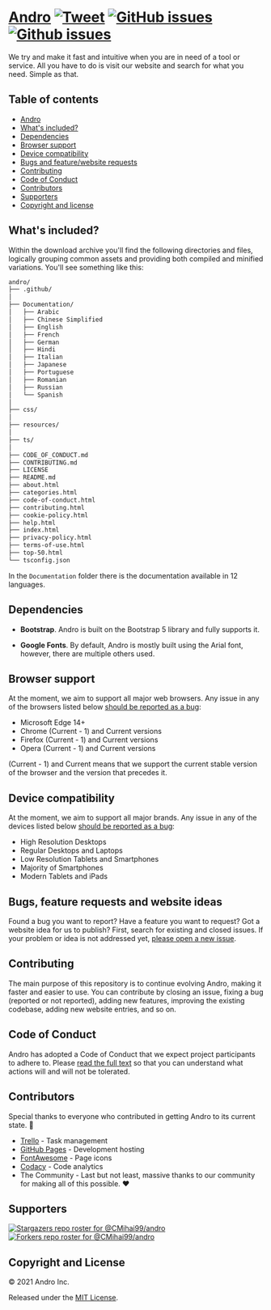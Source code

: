 # <a href="https://cmihai99.github.io/andro" target="_blank" id="andro">Andro</a> [![Tweet](https://img.shields.io/twitter/url/http/shields.io.svg?style=social)](https://twitter.com/intent/tweet?text=Find%20over%20100%20new%20and%20exciting%20websites%20at&url=http://cmihai99.github.io/andro&via=androteamfaq&hashtags=andro,webdevelopment,website,websitefinder,developers) [![GitHub issues](https://img.shields.io/github/issues/CMihai99/andro)](https://github.com/CMihai99/andro/issues) [![Github issues](https://img.shields.io/github/issues-closed/CMihai99/andro)](https://github.com/CMihai99/andro/issues?q=is%3Aissue+is%3Aclosed)

We try and make it fast and intuitive when you are in need of a tool or service. All you have to do is visit our website and search for what you need. Simple as that.

## Table of contents

- [Andro](#andro)
- [What's included?](#whats-included)
- [Dependencies](#dependencies)
- [Browser support](#browser-support)
- [Device compatibility](#device-compatibility)
- [Bugs and feature/website requests](#bugs-and-requests)
- [Contributing](#contributing)
- [Code of Conduct](#code-of-conduct)
- [Contributors](#contributors)
- [Supporters](#supporters)
- [Copyright and license](#copyright-and-license)

<a id="whats-included"><h2>What's included?</h2></a>

Within the download archive you'll find the following directories and files, logically grouping common assets and providing both compiled and minified variations. You'll see something like this:

```sh
andro/
├── .github/
│
├── Documentation/
│   ├── Arabic
│   ├── Chinese Simplified
│   ├── English
│   ├── French
│   ├── German
│   ├── Hindi
│   ├── Italian
│   ├── Japanese
│   ├── Portuguese
│   ├── Romanian
│   ├── Russian
│   └── Spanish
│
├── css/
│
├── resources/
│
├── ts/
│
├── CODE_OF_CONDUCT.md
├── CONTRIBUTING.md
├── LICENSE
├── README.md
├── about.html
├── categories.html
├── code-of-conduct.html
├── contributing.html
├── cookie-policy.html
├── help.html
├── index.html
├── privacy-policy.html
├── terms-of-use.html
├── top-50.html
└── tsconfig.json
```

In the `Documentation` folder there is the documentation available in 12 languages.

<a id="dependencies"><h2>Dependencies</h2></a>

- **Bootstrap**. Andro is built on the Bootstrap 5 library and fully supports it.

- **Google Fonts**. By default, Andro is mostly built using the Arial font, however, there are multiple others used.

<a id="browser-support"><h2>Browser support</h2></a>

At the moment, we aim to support all major web browsers. Any issue in any of the browsers listed below <a href="https://github.com/CMihai99/andro/issues/new?assignees=&labels=bug&template=bug_report.md&title=%5BBug%5D">should be reported as a bug</a>:

- Microsoft Edge 14+
- Chrome (Current - 1) and Current versions
- Firefox (Current - 1) and Current versions
- Opera (Current - 1) and Current versions

(Current - 1) and Current means that we support the current stable version of the browser and the version that precedes it.

<a id="device-compatibility"><h2>Device compatibility</h2></a>

At the moment, we aim to support all major brands. Any issue in any of the devices listed below <a href="https://github.com/CMihai99/andro/issues/new?assignees=&labels=bug&template=bug_report.md&title=%5BBug%5D">should be reported as a bug</a>:

- High Resolution Desktops
- Regular Desktops and Laptops
- Low Resolution Tablets and Smartphones
- Majority of Smartphones
- Modern Tablets and iPads

<a id="bugs-and-requests"><h2>Bugs, feature requests and website ideas</h2></a>

Found a bug you want to report? Have a feature you want to request? Got a website idea for us to publish? First, search for existing and closed issues. If your problem or idea is not addressed yet, [please open a new issue](https://github.com/CMihai99/andro/issues/new/choose).

<a id="contributing"><h2>Contributing</h2></a>

The main purpose of this repository is to continue evolving Andro, making it faster and easier to use. You can contribute by closing an issue, fixing a bug (reported or not reported), adding new features, improving the existing codebase, adding new website entries, and so on.

<a id="code-of-conduct"><h2>Code of Conduct</h2></a>

Andro has adopted a Code of Conduct that we expect project participants to adhere to. Please [read the full text](https://cmihai99.github.io/andro/code-of-conduct.html) so that you can understand what actions will and will not be tolerated.

<a id="contributors"><h2>Contributors</h2></a>

Special thanks to everyone who contributed in getting Andro to its current state. 👏

- [Trello](https://www.trello.com/) - Task management
- [GitHub Pages](https://pages.github.com/) - Development hosting
- [FontAwesome](https://www.fontawesome.com/) - Page icons
- [Codacy](https://www.codacy.com/) - Code analytics
- The Community - Last but not least, massive thanks to our community for making all of this possible. ♥

<a id="supporters"><h2>Supporters</h2></a>

[![Stargazers repo roster for @CMihai99/andro](https://reporoster.com/stars/CMihai99/andro)](https://github.com/CMihai99/andro/stargazers)
[![Forkers repo roster for @CMihai99/andro](https://reporoster.com/forks/CMihai99/andro)](https://github.com/CMihai99/andro/network/members)

<a id="copyright-and-license"><h2>Copyright and License</h2></a>

© 2021 Andro Inc.

Released under the [MIT License](LICENSE).